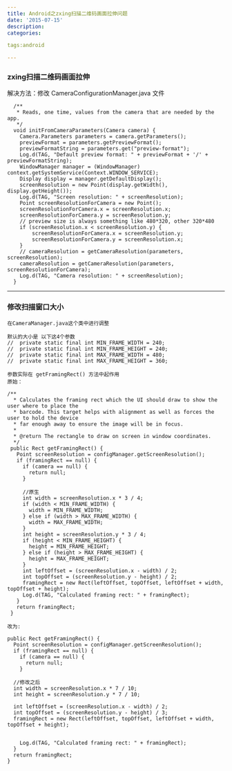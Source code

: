 ```yaml
---
title: Android之zxing扫描二维码画面拉伸问题
date: '2015-07-15'
description:
categories:

tags:android

---
```


>

### zxing扫描二维码画面拉伸

>

解决方法：修改 CameraConfigurationManager.java 文件

>

	  /**
	   * Reads, one time, values from the camera that are needed by the app.
	   */
	  void initFromCameraParameters(Camera camera) {
		Camera.Parameters parameters = camera.getParameters();
		previewFormat = parameters.getPreviewFormat();
		previewFormatString = parameters.get("preview-format");
		Log.d(TAG, "Default preview format: " + previewFormat + '/' + previewFormatString);
		WindowManager manager = (WindowManager) context.getSystemService(Context.WINDOW_SERVICE);
		Display display = manager.getDefaultDisplay();
		screenResolution = new Point(display.getWidth(), display.getHeight());
		Log.d(TAG, "Screen resolution: " + screenResolution);
		Point screenResolutionForCamera = new Point();
		screenResolutionForCamera.x = screenResolution.x;
		screenResolutionForCamera.y = screenResolution.y;
		// preview size is always something like 480*320, other 320*480
		if (screenResolution.x < screenResolution.y) {
			screenResolutionForCamera.x = screenResolution.y;
			screenResolutionForCamera.y = screenResolution.x;
		}
		// cameraResolution = getCameraResolution(parameters, screenResolution);
		cameraResolution = getCameraResolution(parameters, screenResolutionForCamera);
		Log.d(TAG, "Camera resolution: " + screenResolution);
	  }


>

---

>

### 修改扫描窗口大小

>

	在CameraManager.java这个类中进行调整

	默认的大小是 以下这4个参数 
	//  private static final int MIN_FRAME_WIDTH = 240;
	//  private static final int MIN_FRAME_HEIGHT = 240;
	//  private static final int MAX_FRAME_WIDTH = 480;
	//  private static final int MAX_FRAME_HEIGHT = 360;

	参数实际在 getFramingRect() 方法中起作用
    原始：

    /** 
      * Calculates the framing rect which the UI should draw to show the user where to place the 
      * barcode. This target helps with alignment as well as forces the user to hold the device 
      * far enough away to ensure the image will be in focus. 
      * 
      * @return The rectangle to draw on screen in window coordinates. 
      */  
     public Rect getFramingRect() {  
       Point screenResolution = configManager.getScreenResolution();  
       if (framingRect == null) {  
         if (camera == null) {  
           return null;  
         }  

         //原生  
         int width = screenResolution.x * 3 / 4;  
         if (width < MIN_FRAME_WIDTH) {  
           width = MIN_FRAME_WIDTH;  
         } else if (width > MAX_FRAME_WIDTH) {  
           width = MAX_FRAME_WIDTH;  
         }  
         int height = screenResolution.y * 3 / 4;  
         if (height < MIN_FRAME_HEIGHT) {  
           height = MIN_FRAME_HEIGHT;  
         } else if (height > MAX_FRAME_HEIGHT) {  
           height = MAX_FRAME_HEIGHT;  
         }  
         int leftOffset = (screenResolution.x - width) / 2;  
         int topOffset = (screenResolution.y - height) / 2;  
         framingRect = new Rect(leftOffset, topOffset, leftOffset + width, topOffset + height);  
         Log.d(TAG, "Calculated framing rect: " + framingRect);  
       }  
       return framingRect;  
     }  
     
>

	改为:
    
    public Rect getFramingRect() {  
      Point screenResolution = configManager.getScreenResolution();  
      if (framingRect == null) {  
        if (camera == null) {  
          return null;  
        }  

      //修改之后    
      int width = screenResolution.x * 7 / 10;  
      int height = screenResolution.y * 7 / 10;  

      int leftOffset = (screenResolution.x - width) / 2;  
      int topOffset = (screenResolution.y - height) / 3;  
      framingRect = new Rect(leftOffset, topOffset, leftOffset + width, topOffset + height);  


        Log.d(TAG, "Calculated framing rect: " + framingRect);  
      }  
      return framingRect;  
    }  
